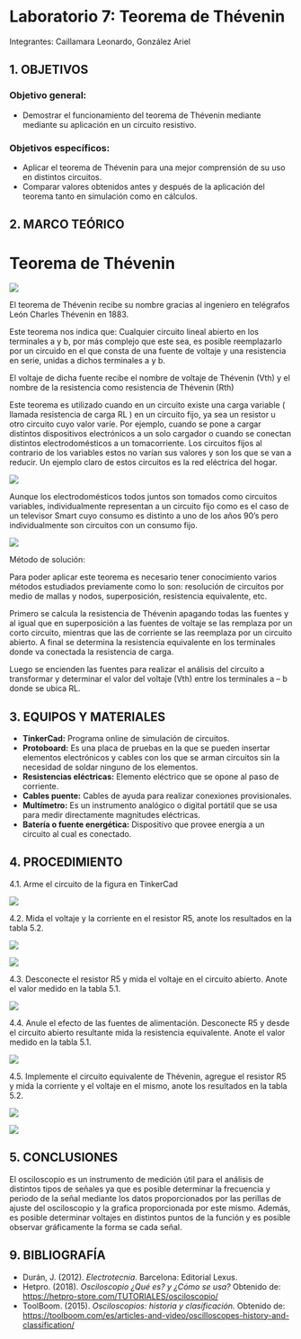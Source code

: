 # Laboratorio 7: Teorema de Thévenin
Integrantes: Caillamara Leonardo, González Ariel
## 1. OBJETIVOS

### Objetivo general:
* Demostrar el funcionamiento del teorema de Thévenin mediante mediante su aplicación en un circuito resistivo.
### Objetivos específicos:
*	Aplicar el teorema de Thévenin para una mejor comprensión de su uso en distintos circuitos.
*	Comparar valores obtenidos antes y después de la aplicación del teorema tanto en simulación como en cálculos. 

## 2. MARCO TEÓRICO

# Teorema de Thévenin

![](https://github.com/ArielAGH/Laboratorio7/blob/main/Img/MarcoTeorico1.png)

El teorema de Thévenin recibe su nombre gracias al ingeniero en telégrafos León Charles Thévenin en 1883.

Este teorema nos indica que: Cualquier circuito lineal abierto en los terminales a y b, por más complejo que este sea, es posible reemplazarlo por un circuido en el que consta de una fuente de voltaje y una resistencia en serie, unidas a dichos terminales a y b.

El voltaje de dicha fuente recibe el nombre de voltaje de Thévenin (Vth) y el nombre de la resistencia como resistencia de Thévenin (Rth)

Este teorema es utilizado cuando en un circuito existe una carga variable ( llamada resistencia de carga RL ) en un circuito fijo, ya sea un resistor u otro circuito cuyo valor varíe. Por ejemplo, cuando se pone a cargar distintos dispositivos electrónicos a un solo cargador o cuando se conectan distintos electrodomésticos a un tomacorriente. Los circuitos fijos al contrario de los variables estos no varían sus valores y son los que se van a reducir. Un ejemplo claro de estos circuitos es la red eléctrica del hogar. 

![](https://github.com/ArielAGH/Laboratorio7/blob/main/Img/MarcoTeorico2.png)

Aunque los electrodomésticos todos juntos son tomados como circuitos variables, individualmente representan a un circuito fijo como es el caso de un televisor Smart cuyo consumo es distinto a uno de los años 90’s pero individualmente son circuitos con un consumo fijo. 

![](https://github.com/ArielAGH/Laboratorio7/blob/main/Img/MarcoTeorico3.png)

Método de solución:

Para poder aplicar este teorema es necesario tener conocimiento varios métodos estudiados previamente como lo son: resolución de circuitos por medio de mallas y nodos, superposición, resistencia equivalente, etc.

Primero se calcula la resistencia de Thévenin apagando todas las fuentes y al igual que en superposición a las fuentes de voltaje se las remplaza por un corto circuito, mientras que las de corriente se las reemplaza por un circuito abierto. A final se determina la resistencia equivalente en los terminales donde va conectada la resistencia de carga.

Luego se encienden las fuentes para realizar el análisis del circuito a transformar y determinar el valor del voltaje (Vth) entre los terminales a – b donde se ubica RL. 

## 3. EQUIPOS Y MATERIALES

* **TinkerCad:** Programa online de simulación de circuitos.
* **Protoboard:** Es una placa de pruebas en la que se pueden insertar elementos electrónicos y cables con los que se arman circuitos sin la necesidad de soldar ninguno de los elementos.
* **Resistencias eléctricas:** Elemento eléctrico que se opone al paso de corriente.
* **Cables puente:** Cables de ayuda para realizar conexiones provisionales.
* **Multímetro:** Es un instrumento analógico o digital portátil que se usa para medir directamente magnitudes eléctricas.
* **Batería o fuente energética:** Dispositivo que provee energía a un circuito al cual es conectado.

## 4. PROCEDIMIENTO

4.1. Arme el circuito de la figura en TinkerCad

![](https://github.com/ArielAGH/Laboratorio7/blob/main/Img/Circuito.png)

4.2. Mida el voltaje y la corriente en el resistor R5, anote los resultados en la tabla 5.2.

![](https://github.com/ArielAGH/Laboratorio7/blob/main/Img/VoltajeCircuitoCompleto.png)

![](https://github.com/ArielAGH/Laboratorio7/blob/main/Img/CorrienteCircuitoCompleto.png)


4.3. Desconecte el resistor R5 y mida el voltaje en el circuito abierto. Anote el valor medido en la tabla 5.1.

![](https://github.com/ArielAGH/Laboratorio7/blob/main/Img/VoltajeDeThevenin.png)

4.4. Anule el efecto de las fuentes de alimentación. Desconecte R5 y desde el circuito abierto resultante mida la resistencia equivalente. Anote el valor medido en la tabla 5.1.

![](https://github.com/ArielAGH/Laboratorio7/blob/main/Img/ResistenciaDeThevenin.png)

4.5. Implemente el circuito equivalente de Thévenin, agregue el resistor R5 y mida la corriente y el voltaje en el mismo, anote los resultados en la tabla 5.2.

![](https://github.com/ArielAGH/Laboratorio7/blob/main/Img/CorrienteCircuitoThevenin.png)

![](https://github.com/ArielAGH/Laboratorio7/blob/main/Img/VoltajeCircuitoThevenin.png)

## 5. CONCLUSIONES

El osciloscopio es un instrumento de medición útil para el análisis de distintos tipos de señales ya que es posible determinar la frecuencia y periodo de la señal mediante los datos proporcionados por las perillas de ajuste del osciloscopio y la grafica proporcionada por este mismo. Además, es posible determinar voltajes en distintos puntos de la función y es posible observar gráficamente la forma se cada señal.

## 9. BIBLIOGRAFÍA

* Durán, J. (2012). *Electrotecnia*. Barcelona: Editorial Lexus.
* Hetpro. (2018). *Osciloscopio ¿Qué es? y ¿Cómo se usa?* Obtenido de: https://hetpro-store.com/TUTORIALES/osciloscopio/
* ToolBoom. (2015). *Osciloscopios: historia y clasificación.* Obtenido de: https://toolboom.com/es/articles-and-video/oscilloscopes-history-and-classification/
